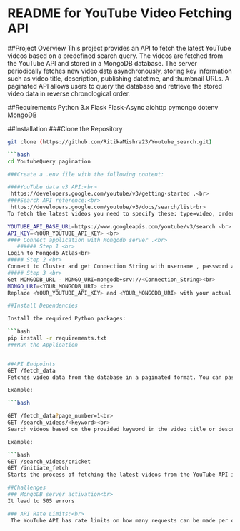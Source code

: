 # README for YouTube Video Fetching API
##Project Overview
This project provides an API to fetch the latest YouTube videos based on a predefined search query. The videos are fetched from the YouTube API and stored in a MongoDB database. The server periodically fetches new video data asynchronously, storing key information such as video title, description, publishing datetime, and thumbnail URLs. A paginated API allows users to query the database and retrieve the stored video data in reverse chronological order.

##Requirements
Python 3.x
Flask
Flask-Async
aiohttp
pymongo
dotenv
MongoDB

##Installation
###Clone the Repository

```bash
git clone (https://github.com/RitikaMishra23/Youtube_search.git)

```bash
cd YoutubeQuery pagination

###Create a .env file with the following content:

####YouTube data v3 API:<br>
 https://developers.google.com/youtube/v3/getting-started .<br>
####Search API reference:<br>
 https://developers.google.com/youtube/v3/docs/search/list<br>
To fetch the latest videos you need to specify these: type=video, order=date, publishedAfter=<SOME_DATE_TIME> <br>

YOUTUBE_API_BASE_URL=https://www.googleapis.com/youtube/v3/search <br>
API_KEY=<YOUR_YOUTUBE_API_KEY> <br>
#### Connect application with Mongodb server .<br>
   ###### Step 1 <br>
Login to Mongodb Atlas<br>
##### Step 2 <br>
Connect to Cluster and get Connection String with username , password and database name
##### Step 3 <br>
Get MONGODB_URL - MONGO_URI=mongodb+srv://<Connection_String><br>
MONGO_URI=<YOUR_MONGODB_URI> <br>
Replace <YOUR_YOUTUBE_API_KEY> and <YOUR_MONGODB_URI> with your actual YouTube API key and MongoDB URI.<br>

##Install Dependencies

Install the required Python packages:

```bash
pip install -r requirements.txt
###Run the Application


##API Endpoints
GET /fetch_data
Fetches video data from the database in a paginated format. You can pass the page_number as a URL parameter to retrieve a specific page.

Example:

```bash

GET /fetch_data?page_number=1<br>
GET /search_videos/<keyword><br>
Search videos based on the provided keyword in the video title or description.

Example:

```bash
GET /search_videos/cricket
GET /initiate_fetch
Starts the process of fetching the latest videos from the YouTube API in the background. This will fetch the latest videos and store them in the database.

##Challenges
### MongoDB server activation<br>
It lead to 505 errors

### API Rate Limits:<br>
 The YouTube API has rate limits on how many requests can be made per day using a single API key. To ensure continuity, the solution involves using multiple API keys and switching to the next available key if one key exceeds its quota.




